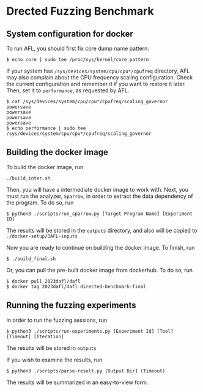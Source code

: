 # Drected Fuzzing Benchmark

## System configuration for docker

To run AFL, you should first fix core dump name pattern.
```
$ echo core | sudo tee /proc/sys/kernel/core_pattern
```

If your system has `/sys/devices/system/cpu/cpu*/cpufreq` directory, AFL may
also complain about the CPU frequency scaling configuration. Check the current
configuration and remember it if you want to restore it later. Then, set it to
`performance`, as requested by AFL.
```
$ cat /sys/devices/system/cpu/cpu*/cpufreq/scaling_governor
powersave
powersave
powersave
powersave
$ echo performance | sudo tee /sys/devices/system/cpu/cpu*/cpufreq/scaling_governor
```

## Building the docker image

To build the docker image, run
```
./build_inter.sh
```
Then, you will have a intermediate docker image to work with.
Next, you must run the analyzer, `Sparrow`, in order to extract the data dependency of the program.
To do so, run
```
$ python3 ./scripts/run_sparrow.py [Target Program Name] [Experiment ID]
```
The results will be stored in the `outputs` directory, and also will be copied to `./docker-setup/DAFL-inputs`

Now you are ready to continue on building the docker image.
To finish, run
```
$ ./build_final.sh
```

Or, you can pull the pre-built docker image from dockerhub. To do so, run
```
$ docker pull 2023dafl/dafl
$ docker tag 2023dafl/dafl directed-benchmark-final
```

## Running the fuzzing experiments

In order to run the fuzzing sessions, run
```
$ python3 ./scripts/run-experiments.py [Experiment Id] [Tool] [Timeout] [Iteration]
```

The results will be stored in `outputs`

If you wish to examine the results, run
```
$ python3 ./scripts/parse-result.py [Output Dir] (Timeout)
```

The results will be summarized in an easy-to-view form.

